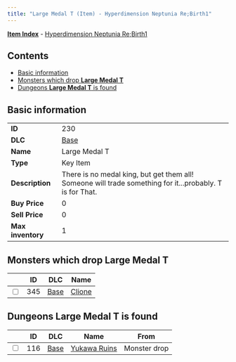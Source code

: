```yaml
---
title: "Large Medal T (Item) - Hyperdimension Neptunia Re;Birth1"
---
```


[**Item Index**](/neptunia/rb1/item/index.html) - [Hyperdimension Neptunia Re;Birth1](/neptunia/rb1)

## Contents

- [Basic information](#basic-information)
- [Monsters which drop **Large Medal T**](#monsters-which-drop-large-medal-t)
- [Dungeons **Large Medal T** is found](#dungeons-large-medal-t-is-found)

## Basic information

|   |   |
| -- | -- |
| **ID** | 230 |
| **DLC** | [Base](/neptunia/rb1/dlc/1-base.html) |
| **Name** | Large Medal T |
| **Type** | Key Item |
| **Description** | There is no medal king, but get them all! Someone will trade something for it...probably. T is for That. |
| **Buy Price** | 0 |
| **Sell Price** | 0 |
| **Max inventory** | 1 |


## Monsters which drop **Large Medal T**

|    | ID | DLC | Name |
| -- | -- | --- | ---- |
| <input type="checkbox" id="rb1-monster-1-345" class="trackbox" /> | 345 | [Base](/neptunia/rb1/dlc/1-base.html) | [Clione](/neptunia/rb1/monster/1-345-clione.html) |


## Dungeons **Large Medal T** is found

|    | ID | DLC | Name | From |
| -- | -- | --- | ---- | ---- |
| <input type="checkbox" id="rb1-dungeon-1-116" class="trackbox" /> | 116 | [Base](/neptunia/rb1/dlc/1-base.html) | [Yukawa Ruins](/neptunia/rb1/dungeon/1-116-yukawa-ruins.html) | Monster drop |
